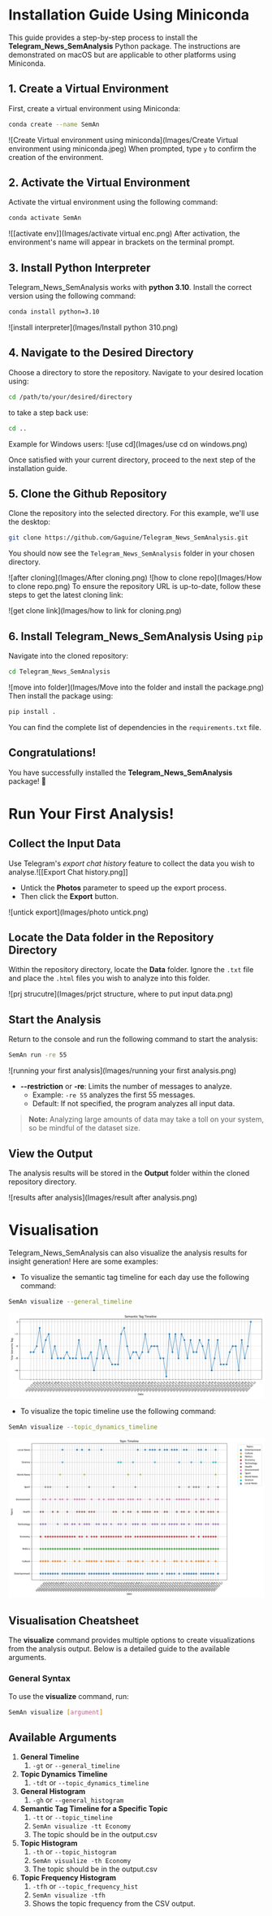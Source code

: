 # Installation Guide Using Miniconda
This guide provides a step-by-step process to install the **Telegram_News_SemAnalysis** Python package. The instructions are demonstrated on macOS but are applicable to other platforms using Miniconda.
## 1. Create a Virtual Environment 
First, create a virtual environment using Miniconda: 
```bash
conda create --name SemAn
```
![Create Virtual environment using miniconda](Images/Create Virtual environment using miniconda.jpeg)
When prompted, type `y` to confirm the creation of the environment.
## 2. Activate the Virtual Environment
Activate the virtual environment using the following command:
```bash
conda activate SemAn
```
![[activate env]](Images/activate virtual enc.png)
After activation, the environment's name will appear in brackets on the terminal prompt.
## 3. Install Python Interpreter
Telegram_News_SemAnalysis works with **python 3.10**. Install the correct version using the following command:
```bash
conda install python=3.10
```
![install interpreter](Images/Install python 310.png)
## 4. Navigate to the Desired Directory
Choose a directory to store the repository. Navigate to your desired location using:
```bash
cd /path/to/your/desired/directory
```
to take a step back use:
```bash
cd ..
```

Example for Windows users:
![use cd](Images/use cd on windows.png)

Once satisfied with your current directory, proceed to the next step of the installation guide.
## 5. Clone the Github Repository
Clone the repository into the selected directory. For this example, we'll use the desktop:
```bash
git clone https://github.com/Gaguine/Telegram_News_SemAnalysis.git
```
You should now see the `Telegram_News_SemAnalysis` folder in your chosen directory.

![after cloning](Images/After cloning.png)
![how to clone repo](Images/How to clone repo.png)
To ensure the repository URL is up-to-date, follow these steps to get the latest cloning link:

![get clone link](Images/how to link for cloning.png)

## 6. Install Telegram_News_SemAnalysis Using `pip`
Navigate into the cloned repository:
```bash
cd Telegram_News_SemAnalysis
```
![move into folder](Images/Move into the folder and install the package.png)
Then install the package using:
```bash
pip install .
```
You can find the complete list of dependencies in the `requirements.txt` file.
## Congratulations!

You have successfully installed the **Telegram_News_SemAnalysis** package! 🎉

# Run Your First Analysis!
## Collect the Input Data
Use Telegram's *export chat history* feature to collect the data you wish to analyse.![[Export Chat history.png]]
- Untick the **Photos** parameter to speed up the export process. 
- Then click the **Export** button.

![untick export](Images/photo untick.png)
## Locate the Data folder in the Repository Directory
Within the repository directory, locate the **Data** folder. Ignore the `.txt` file and place the `.html` files you wish to analyze into this folder.

![prj strucutre](Images/prjct structure, where to put input data.png)
## Start the Analysis
Return to the console and run the following command to start the analysis:
```bash
SemAn run -re 55
```
![running your first analysis](Images/running your first analysis.png)
- **--restriction** or **-re**: Limits the number of messages to analyze.
    - Example: `-re 55` analyzes the first 55 messages.
    - Default: If not specified, the program analyzes all input data.

> **Note:** Analyzing large amounts of data may take a toll on your system, so be mindful of the dataset size.

## View the Output
The analysis results will be stored in the **Output** folder within the cloned repository directory.

![results after analysis](Images/result after analysis.png)
# Visualisation
Telegram_News_SemAnalysis can also visualize the analysis results for insight generation!
Here are some examples:
- To visualize the semantic tag timeline for each day use the following command:
```bash
SemAn visualize --general_timeline
```
![general timeline](Images/general_timeline.png)
- To visualize the topic timeline use the following command:
```bash
SemAn visualize --topic_dynamics_timeline
```
![topic timeline](Images/topic_timeline.png)
## Visualisation Cheatsheet
The **visualize** command provides multiple options to create visualizations from the analysis output. Below is a detailed guide to the available arguments.
### General Syntax 
To use the **visualize** command, run: 
```bash
SemAn visualize [argument]
```
## Available Arguments
1. **General Timeline**
	1. `-gt` or `--general_timeline`
2. **Topic Dynamics Timeline**
	1. `-tdt` or `--topic_dynamics_timeline`
3. **General Histogram**
	1. `-gh` or `--general_histogram`
4. **Semantic Tag Timeline for a Specific Topic**
	1. `-tt` or `--topic_timeline`
	2. `SemAn visualize -tt Economy`
	3. The topic should be in the output.csv
5. **Topic Histogram**
	1. `-th` or `--topic_histogram`
	2. `SemAn visualize -th Economy`
	3. The topic should be in the output.csv
6. **Topic Frequency Histogram**
	1. `-tfh` or `--topic_frequency_hist`
	2. `SemAn visualize -tfh`
	3. Shows the topic frequency from the CSV output.
